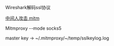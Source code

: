 Wireshark解码ssl协议

[中间人攻击 mitm](https://zh.wikipedia.org/wiki/%E4%B8%AD%E9%97%B4%E4%BA%BA%E6%94%BB%E5%87%BB)

Mitmproxy --mode socks5 

master key -> ~/.mitmproxy/~/temp/sslkeylog.log


